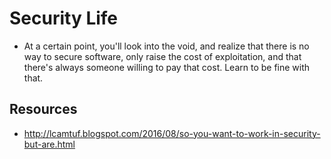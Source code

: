 # Security Life

* At a certain point, you'll look into the void, and realize that there is no way to secure software, only raise the cost of exploitation, and that there's always someone willing to pay that cost. Learn to be fine with that.



Resources
---------



* <http://lcamtuf.blogspot.com/2016/08/so-you-want-to-work-in-security-but-are.html>


